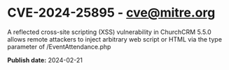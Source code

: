 # CVE-2024-25895 - cve@mitre.org

A reflected cross-site scripting (XSS) vulnerability in ChurchCRM 5.5.0 allows remote attackers to inject arbitrary web script or HTML via the type parameter of /EventAttendance.php

**Publish date:** 2024-02-21

